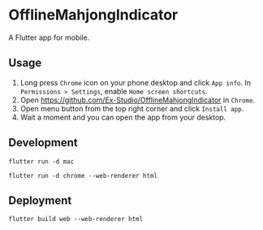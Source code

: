 # OfflineMahjongIndicator

A Flutter app for mobile.

## Usage

1. Long press `Chrome` icon on your phone desktop and click `App info`. In `Permissions > Settings`, enable `Home screen shortcuts`.
1. Open <https://github.com/Ex-Studio/OfflineMahjongIndicator> in `Chrome`.
1. Open menu button from the top right corner and click `Install app`.
1. Wait a moment and you can open the app from your desktop.

## Development

```
flutter run -d mac
```

```
flutter run -d chrome --web-renderer html
```

## Deployment

```
flutter build web --web-renderer html
```
